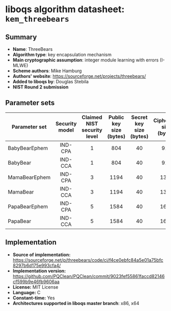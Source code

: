 liboqs algorithm datasheet: `kem_threebears`
============================================

Summary
-------

- **Name**: ThreeBears
- **Algorithm type**: key encapsulation mechanism
- **Main cryptographic assumption**: integer module learning with errors (I-MLWE)
- **Scheme authors**: Mike Hamburg
- **Authors' website**: https://sourceforge.net/projects/threebears/
- **Added to liboqs by**: Douglas Stebila
- **NIST Round 2 submission**

Parameter sets
--------------

| Parameter set | Security model | Claimed NIST security level | Public key size (bytes) | Secret key size (bytes) | Ciphertext size (bytes) | Shared secret size (bytes) |
|---------------|:--------------:|:---------------------------:|:-----------------------:|:-----------------------:|:-----------------------:|:--------------------------:|
| BabyBearEphem |     IND-CPA    |              1              |           804           |            40           |           917           |             32             |
| BabyBear      |     IND-CCA    |              1              |           804           |            40           |           917           |             32             |
| MamaBearEphem |     IND-CPA    |              3              |           1194          |            40           |           1307          |             32             |
| MamaBear      |     IND-CCA    |              3              |           1194          |            40           |           1307          |             32             |
| PapaBearEphem |     IND-CPA    |              5              |           1584          |            40           |           1697          |             32             |
| PapaBear      |     IND-CCA    |              5              |           1584          |            40           |           1697          |             32             |

Implementation
--------------

- **Source of implementation:** https://sourceforge.net/p/threebears/code/ci/f4ce0ebfc84a5e01a75bfc8297b6d175e993cfa4/
- **Implementation version:** https://github.com/PQClean/PQClean/commit/9023fef55861faccd82146cf599b9e46fb9606aa
- **License:** MIT License
- **Language:** C
- **Constant-time:** Yes
- **Architectures supported in liboqs master branch**: x86, x64

